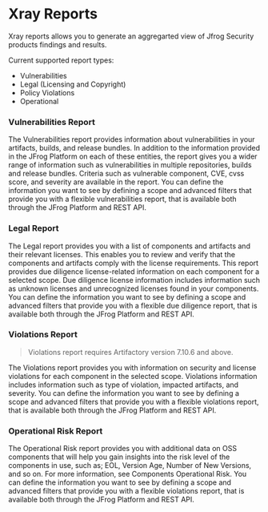 # Xray Reports

Xray reports allows you to generate an aggregarted view of Jfrog Security products findings and results.

Current supported report types:

* Vulnerabilities
* Legal (Licensing and Copyright)
* Policy Violations
* Operational

### Vulnerabilities Report

The Vulnerabilities report provides information about vulnerabilities in your artifacts, builds, and release bundles. In addition to the information provided in the JFrog Platform on each of these entities, the report gives you a wider range of information such as vulnerabilities in multiple repositories, builds and release bundles. Criteria such as vulnerable component, CVE, cvss score, and severity are available in the report. You can define the information you want to see by defining a scope and advanced filters that provide you with a flexible vulnerabilities report, that is available both through the JFrog Platform and REST API.

### Legal Report

The Legal report provides you with a list of components and artifacts and their relevant licenses. This enables you to review and verify that the components and artifacts comply with the license requirements. This report provides due diligence license-related information on each component for a selected scope. Due diligence license information includes information such as unknown licenses and unrecognized licenses found in your components. You can define the information you want to see by defining a scope and advanced filters that provide you with a flexible due diligence report, that is available both through the JFrog Platform and REST API.

### Violations Report

> Violations report requires Artifactory version 7.10.6 and above.

The Violations report provides you with information on security and license violations for each component in the selected scope. Violations information includes information such as type of violation, impacted artifacts, and severity. You can define the information you want to see by defining a scope and advanced filters that provide you with a flexible violations report, that is available both through the JFrog Platform and REST API.

### Operational Risk Report

The Operational Risk report provides you with additional data on OSS components that will help you gain insights into the risk level of the components in use, such as; EOL, Version Age, Number of New Versions, and so on. For more information, see Components Operational Risk. You can define the information you want to see by defining a scope and advanced filters that provide you with a flexible violations report, that is available both through the JFrog Platform and REST API.
